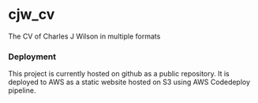 # cjw_cv

The CV of Charles J Wilson in multiple formats

### Deployment
This project is currently hosted on github as a public repository. It is deployed to AWS as a static website hosted on S3 using AWS Codedeploy pipeline.